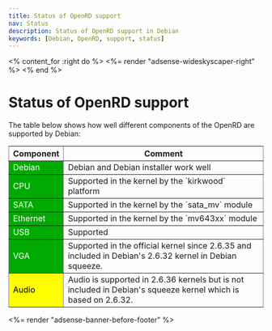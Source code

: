 ```yaml
---
title: Status of OpenRD support
nav: Status
description: Status of OpenRD support in Debian
keywords: [Debian, OpenRD, support, status]
---
```


<% content_for :right do %>
<%= render "adsense-wideskyscaper-right" %>
<% end %>

<h1>Status of OpenRD support</h1>

The table below shows how well different components of the OpenRD are
supported by Debian:

<table style="border-style: none" border="1" cellpadding="5">

<tr>
<th>Component</th>
<th>Comment</th>
</tr>

<tr>
<td style="color: white; background-color: #00AA00">Debian</td>
<td>Debian and Debian installer work well</td>
</tr>

<tr>
<td style="color: white; background-color: #00AA00">CPU</td>
<td>Supported in the kernel by the `kirkwood` platform</td>
</tr>

<tr>
<td style="color: white; background-color: #00AA00">SATA</td>
<td>Supported in the kernel by the `sata_mv` module</td>
</tr>

<tr>
<td style="color: white; background-color: #00AA00">Ethernet</td>
<td>Supported in the kernel by the `mv643xx` module</td>
</tr>

<tr>
<td style="color: white; background-color: #00AA00">USB</td>
<td>Supported</td>
</tr>

<tr>
<td style="color: white; background-color: #00AA00">VGA</td>
<td>Supported in the official kernel since 2.6.35 and included in
Debian's 2.6.32 kernel in Debian squeeze.</td>
</tr>

<tr>
<td style="color: black; background-color: #FFFF00">Audio</td>
<td>Audio is supported in 2.6.36 kernels but is not included in Debian's
squeeze kernel which is based on 2.6.32.</td>
</tr>

</table>

<div class="bbf">
<%= render "adsense-banner-before-footer" %>
</div>

